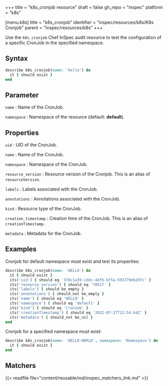 +++
title = "k8s_cronjob resource"
draft = false
gh_repo = "inspec"
platform = "k8s"

[menu.k8s]
title = "k8s_cronjob"
identifier = "inspec/resources/k8s/K8s Cronjob"
parent = "inspec/resources/k8s"
+++

Use the `k8s_cronjob` Chef InSpec audit resource to test the configuration of a specific CronJob in the specified namespace.

## Syntax

```ruby
describe k8s_cronjob(name: 'hello') do
  it { should exist }
end
```

## Parameter

`name`
: Name of the CronJob.

`namespace`
: Namespace of the resource (default: **default**).

## Properties

`uid`
: UID of the CronJob.

`name`
: Name of the CronJob.

`namespace`
: Namespace of the CronJob.

`resource_version`
: Resource version of the Cronjob. This is an alias of `resourceVersion`.

`labels`
: Labels associated with the CronJob.

`annotations`
: Annotations associated with the CronJob.

`kind`
: Resource type of the CronJob.

`creation_timestamp`
: Creation time of the CronJob. This is an alias of `creationTimestamp`.

`metadata`
: Metadata for the CronJob.

## Examples

Cronjob for default namespace must exist and test its properties:

```ruby
describe k8s_cronjob(name: 'HELLO') do
  it { should exist }
  its('uid') { should eq '378c1a39-cddc-4df6-bf5a-593779eb26fc' }
  its('resource_version') { should eq '70517' }
  its('labels') { should be_empty }
  its('annotations') { should_not be_empty }
  its('name') { should eq 'HELLO' }
  its('namespace') { should eq 'default' }
  its('kind') { should eq 'CronJob' }
  its('creationTimestamp') { should eq '2022-07-27T12:54:44Z' }
  its('metadata') { should_not be_nil }
end
```

Cronjob for a specified namespace must exist:

```ruby
describe k8s_cronjob(name: 'HELLO-WORLD', namespace: 'Namespace') do
  it { should exist }
end
```

## Matchers

{{< readfile file="content/reusable/md/inspec_matchers_link.md" >}}
